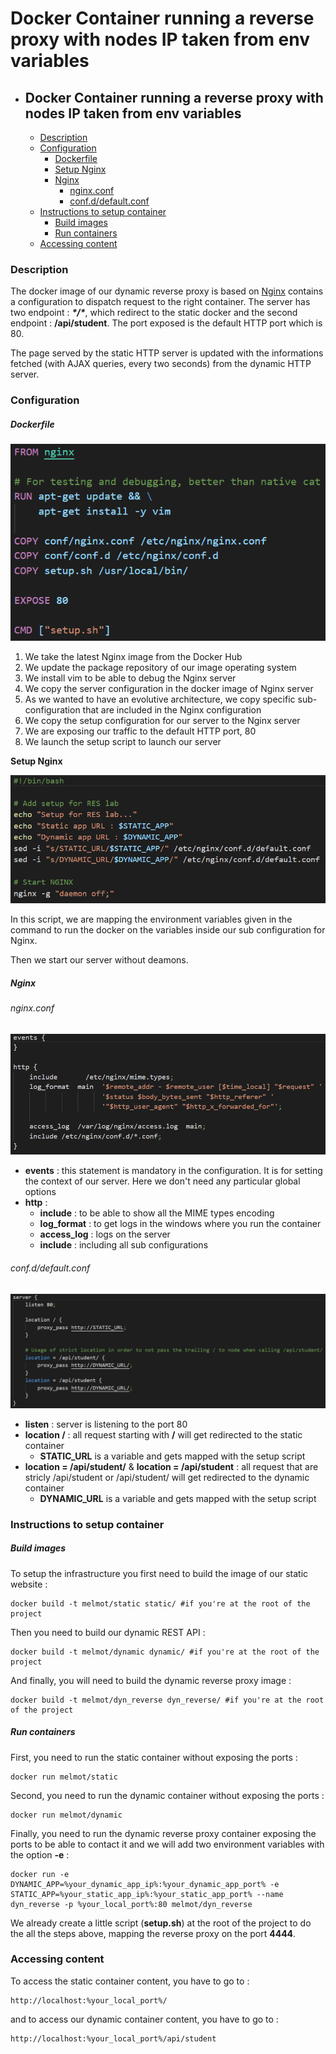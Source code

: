 # Docker Container running a reverse proxy with nodes IP taken from env variables

- ## Docker Container running a reverse proxy with nodes IP taken from env variables

  + [Description](#description)
  + [Configuration](#configuration)
    * [Dockerfile](#dockerfile)
    * [Setup Nginx](#setup_nginx)
    * [Nginx](#nginx)
      + [nginx.conf](#nginxconf)
      + [conf.d/default.conf](#confd-defaultconf)
  + [Instructions to setup container](#instructions-to-setup-container)
    * [Build images](#build-images)
    * [Run containers](#run-containers)
  + [Accessing content](#accessing-content)

### Description

The docker image of our dynamic reverse proxy is based on [Nginx](https://hub.docker.com/_/nginx) contains a configuration to dispatch request to the right container. The server has two endpoint : ***\*/\****, which redirect to the static docker and the second endpoint : **/api/student**. The port exposed is the default HTTP port which is 80.

The page served by the static HTTP server is updated with the informations fetched (with AJAX queries, every two seconds) from the dynamic HTTP server.

### Configuration	

##### Dockerfile

![](img/dockerfile.PNG)

1. We take the latest Nginx image from the Docker Hub
2. We update the package repository of our image operating system
3. We install vim to be able to debug the Nginx server
4. We copy the server configuration in the docker image of Nginx server
5. As we wanted to have an evolutive architecture, we copy specific sub-configuration that are included in the Nginx configuration
6. We copy the setup configuration for our server to the Nginx server
7. We are exposing our traffic to the default HTTP port, 80
8. We launch the setup script to launch our server

**Setup Nginx**

![](img/setup.PNG)

In this script, we are mapping the environment variables given in the command to run the docker on the variables inside our sub configuration for Nginx.

Then we start our server without deamons.

##### Nginx

###### nginx.conf

![](img/nginx.PNG)

- **events** : this statement is mandatory in the configuration. It is for setting the context of our server. Here we don't need any particular global options
- **http** : 
  - **include** : to be able to show all the MIME types encoding
  - **log_format** : to get logs in the windows where you run the container
  - **access_log** : logs on the server
  - **include** : including all sub configurations

###### conf.d/default.conf

![](img/default.PNG)

- **listen** : server is listening to the port 80
- **location /** : all request starting with **/** will get redirected to the static container
  - **STATIC_URL** is a variable and gets mapped with the setup script 
- **location = /api/student/** & **location = /api/student** : all request that are stricly /api/student or /api/student/ will get redirected to the dynamic container
  - **DYNAMIC_URL** is a variable and gets mapped with the setup script 

### Instructions to setup container

##### Build images

To setup the infrastructure  you first need to build the image of our static website :

```shell
docker build -t melmot/static static/ #if you're at the root of the project
```
Then you need to build our dynamic REST API :

```shell
docker build -t melmot/dynamic dynamic/ #if you're at the root of the project
```
And finally, you will need to build the dynamic reverse proxy image : 

```shell
docker build -t melmot/dyn_reverse dyn_reverse/ #if you're at the root of the project
```
##### Run containers

First, you need to run the static container without exposing the ports :

```
docker run melmot/static 
```

Second, you need to run the dynamic container without exposing the ports : 

```
docker run melmot/dynamic 
```

Finally, you need to run the dynamic reverse proxy container exposing the ports to be able to contact it and we will add two environment variables with the option **-e** : 

```
docker run -e DYNAMIC_APP=%your_dynamic_app_ip%:%your_dynamic_app_port% -e STATIC_APP=%your_static_app_ip%:%your_static_app_port% --name dyn_reverse -p %your_local_port%:80 melmot/dyn_reverse
```

We already create a little script (**setup.sh**) at the root of the project to do the all the steps above, mapping the reverse proxy on the port **4444**.

### Accessing content

To access the static container content, you have to go to :

```
http://localhost:%your_local_port%/
```

and to access our dynamic container content, you have to go to : 

```
http://localhost:%your_local_port%/api/student
```